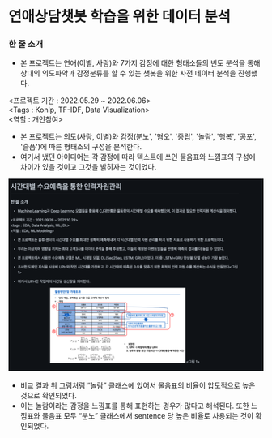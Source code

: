 # 연애상담챗봇 학습을 위한 데이터 분석
### 한 줄 소개
- 본 프로젝트는 연애(이별, 사랑)와 7가지 감정에 대한 형태소들의 빈도 분석을 통해 상대의 의도파악과 감정분류를 할 수 있는 챗봇을 위한 사전 데이터 분석을 진행했다.

<프로젝트 기간 : 2022.05.29 ~ 2022.06.06>  
<Tags : Konlp, TF-IDF, Data Visualization>  
<역할 : 개인참여>  

- 본 프로젝트는 의도(사랑, 이별)와 감정(분노', '혐오', '중립', '놀람', '행복', '공포', '슬픔')에 따른 형태소의 구성을 분석한다.
- 여기서 냈던 아이디어는 각 감정에 따라 텍스트에 쓰인 물음표와 느낌표의 구성에 차이가 있을 것이고 그것을 밝히자는 것이었다.

<img src = './img/chat.png'>

- 비교 결과 위 그림처럼 “놀람” 클래스에 있어서 물음표의 비율이 압도적으로 높은 것으로 확인되었다.
- 이는 놀람이라는 감정을 느낌표를 통해 표현하는 경우가 많다고 해석된다. 또한 느낌표와 물음표 모두 “분노” 클래스에서 sentence 당 높은 비율로 사용되는 것이 확인되었다.
